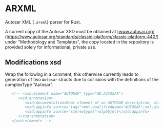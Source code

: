 # ARXML

Autosar XML (`.arxml`) parser for Rust.

A current copy of the Autosar XSD must be obtained at [www.autosar.org](https://www.autosar.org/standards/classic-platform/classic-platform-440/) under "Methodology and Templates", the copy located in the repository is provided solely for informational, private use.


## Modifications xsd

Wrap the following in a comment, this otherwise currently leads to generation of two `Autosar` structs due to collisions with the definitions of the complexType "Autosar".

```xml
   <!-- <xsd:element name="AUTOSAR" type="AR:AUTOSAR">
      <xsd:annotation>
         <xsd:documentation>Root element of an AUTOSAR description, also the root element in corresponding XML documents.</xsd:documentation>
         <xsd:appinfo source="tags">mmt.qualifiedName="AUTOSAR";xml.globalElement="true"</xsd:appinfo>
         <xsd:appinfo source="stereotypes">atpObject</xsd:appinfo>
      </xsd:annotation>
   </xsd:element> -->
```